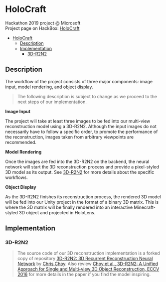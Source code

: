 # HoloCraft
  Hackathon 2019 project @ Microsoft  
  Project page on HackBox: [HoloCraft](https://garagehackbox.azurewebsites.net/hackathons/1857/projects/82863)  
- [HoloCraft](#holocraft)
  - [Description](#description)
  - [Implementation](#implementation)
    - [3D-R2N2](#3d-r2n2)


## Description

The workflow of the project consists of three major components: image input, model rendering, and object display. 

> The following description is subject to change as we proceed to the next steps of our implementation.

**Image Input**

The project will take at least three images to be fed into our multi-view reconstruction model using a 3D-R2N2. Although the input images do not necessarily have to follow a specific order, to promote the performance of the reconstruction, images taken from arbitrary viewpoints are recommended. 

**Model Rendering**

Once the images are fed into the 3D-R2N2 on the backend, the neural network will start the 3D reconstruction process and provide a pixel-styled 3D model as its output. See [3D-R2N2](#3d-r2n2) for more details about the specific workflows. 

**Object Display**

As the 3D-R2N2 finishes its reconstruction process, the rendered 3D model will be fed into our Unity project in the format of a binary 3D matrix. This is where the 3D matrix will be finally rendered into an interactive Minecraft-styled 3D object and projected in HoloLens.

## Implementation

### 3D-R2N2

>The source code of our 3D reconstruction implementation is a forked copy of repository [3D-R2N2: 3D Recurrent Reconstruction Neural Network](https://github.com/chrischoy/3D-R2N2) by [Chris Choy](https://github.com/chrischoy). 
>Also review [Choy et al., 3D-R2N2: A Unified Approach for Single and Multi-view 3D Object Reconstruction, ECCV 2016](https://arxiv.org/abs/1604.00449) for more details in the paper if you find the model inspiring. 
